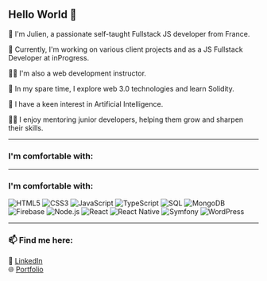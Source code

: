 ## Hello World 👋

🌟 I'm Julien, a passionate self-taught Fullstack JS developer from France.

🚀 Currently, I'm working on various client projects and as a JS Fullstack Developer at inProgress.

👨‍🏫 I'm also a web development instructor.

🌱 In my spare time, I explore web 3.0 technologies and learn Solidity.

🤖 I have a keen interest in Artificial Intelligence.

🧑‍🏫 I enjoy mentoring junior developers, helping them grow and sharpen their skills.

---

### I'm comfortable with:

---

### I'm comfortable with:

![HTML5](https://img.shields.io/badge/HTML5-E34F26?logo=html5&logoColor=fff)
![CSS3](https://img.shields.io/badge/CSS3-1572B6?logo=css3&logoColor=fff)
![JavaScript](https://img.shields.io/badge/JavaScript-F7DF1E?logo=javascript&logoColor=000)
![TypeScript](https://img.shields.io/badge/TypeScript-007ACC?logo=typescript&logoColor=fff)
![SQL](https://img.shields.io/badge/SQL-4479A1?logo=postgresql&logoColor=fff)
![MongoDB](https://img.shields.io/badge/MongoDB-47A248?logo=mongodb&logoColor=fff)
![Firebase](https://img.shields.io/badge/Firebase-FFCA28?logo=firebase&logoColor=000)
![Node.js](https://img.shields.io/badge/Node.js-339933?logo=nodedotjs&logoColor=fff)
![React](https://img.shields.io/badge/React-20232A?logo=react&logoColor=61DAFB)
![React Native](https://img.shields.io/badge/React_Native-20232A?logo=react&logoColor=61DAFB)
![Symfony](https://img.shields.io/badge/Symfony-000000?logo=symfony&logoColor=fff)
![WordPress](https://img.shields.io/badge/WordPress-21759B?logo=wordpress&logoColor=fff)


---

### 📫 Find me here:

🔗 [LinkedIn](https://www.linkedin.com/in/julienlebron/)  
🌐 [Portfolio](https://julienlebron.com)
